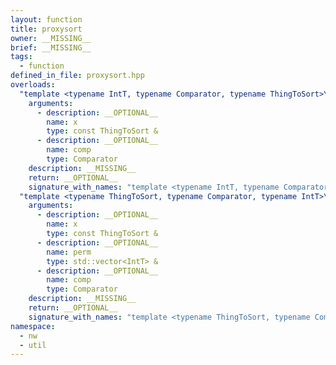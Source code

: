```yaml
---
layout: function
title: proxysort
owner: __MISSING__
brief: __MISSING__
tags:
  - function
defined_in_file: proxysort.hpp
overloads:
  "template <typename IntT, typename Comparator, typename ThingToSort>\nauto proxysort(const ThingToSort &, Comparator)":
    arguments:
      - description: __OPTIONAL__
        name: x
        type: const ThingToSort &
      - description: __OPTIONAL__
        name: comp
        type: Comparator
    description: __MISSING__
    return: __OPTIONAL__
    signature_with_names: "template <typename IntT, typename Comparator, typename ThingToSort>\nauto proxysort(const ThingToSort & x, Comparator comp)"
  "template <typename ThingToSort, typename Comparator, typename IntT>\nvoid proxysort(const ThingToSort &, std::vector<IntT> &, Comparator)":
    arguments:
      - description: __OPTIONAL__
        name: x
        type: const ThingToSort &
      - description: __OPTIONAL__
        name: perm
        type: std::vector<IntT> &
      - description: __OPTIONAL__
        name: comp
        type: Comparator
    description: __MISSING__
    return: __OPTIONAL__
    signature_with_names: "template <typename ThingToSort, typename Comparator, typename IntT>\nvoid proxysort(const ThingToSort & x, std::vector<IntT> & perm, Comparator comp)"
namespace:
  - nw
  - util
---
```

